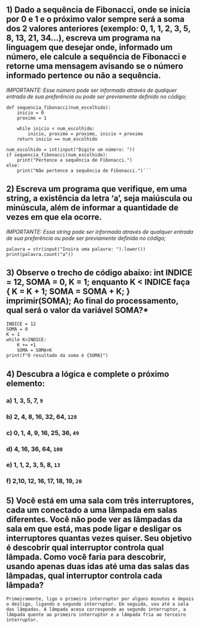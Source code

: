 ## 1) Dado a sequência de Fibonacci, onde se inicia por 0 e 1 e o próximo valor sempre será a soma dos 2 valores anteriores (exemplo: 0, 1, 1, 2, 3, 5, 8, 13, 21, 34...), escreva um programa na linguagem que desejar onde, informado um número, ele calcule a sequência de Fibonacci e retorne uma mensagem avisando se o número informado pertence ou não a sequência.
*IMPORTANTE: Esse número pode ser informado através de qualquer entrada de sua preferência ou pode ser previamente definido no código;*
```
def sequencia_fibonacci(num_escolhido):
    inicio = 0
    proximo = 1 
  
    while inicio < num_escolhido:
        inicio, proximo = proximo, inicio + proximo
    return inicio == num_escolhido

num_escolhido = int(input("Digite um número: "))
if sequencia_fibonacci(num_escolhido):
    print("Pertence a sequência de Fibonacci.")
else:
    print("Não pertence a sequência de Fibonacci.")´´´
```
## 2) Escreva um programa que verifique, em uma string, a existência da letra ‘a’, seja maiúscula ou minúscula, além de informar a quantidade de vezes em que ela ocorre.
*IMPORTANTE: Essa string pode ser informada através de qualquer entrada de sua preferência ou pode ser previamente definida no código;*
```
palavra = str(input("Insira uma palavra: ").lower())
print(palavra.count("a"))
```

## 3) Observe o trecho de código abaixo: int INDICE = 12, SOMA = 0, K = 1; enquanto K < INDICE faça { K = K + 1; SOMA = SOMA + K; } imprimir(SOMA); Ao final do processamento, qual será o valor da variável SOMA?*
```
INDICE = 12
SOMA = 0
K = 1
while K<INDICE:
    K += +1
    SOMA = SOMA+K
print(f"O resultado da soma é {SOMA}")
```

## 4) Descubra a lógica e complete o próximo elemento:
### a) 1, 3, 5, 7, <strong><code>9</code></strong>

### b) 2, 4, 8, 16, 32, 64, <strong><code>128</code></strong>

### c) 0, 1, 4, 9, 16, 25, 36, <strong><code>49</code></strong>

### d) 4, 16, 36, 64, <strong><code>100</code></strong>

### e) 1, 1, 2, 3, 5, 8, <strong><code>13</code></strong>

### f) 2,10, 12, 16, 17, 18, 19, <strong><code>20</code></strong>

## 5) Você está em uma sala com três interruptores, cada um conectado a uma lâmpada em salas diferentes. Você não pode ver as lâmpadas da sala em que está, mas pode ligar e desligar os interruptores quantas vezes quiser. Seu objetivo é descobrir qual interruptor controla qual lâmpada. Como você faria para descobrir, usando apenas duas idas até uma das salas das lâmpadas, qual interruptor controla cada lâmpada?  
```
Primeiramente, ligo o primeiro interruptor por alguns minutos e depois o desligo, ligando o segundo interruptor. Em seguida, vou até a sala das lâmpadas. A lâmpada acesa corresponde ao segundo interruptor, a lâmpada quente ao primeiro interruptor e a lâmpada fria ao terceiro interruptor.
```
